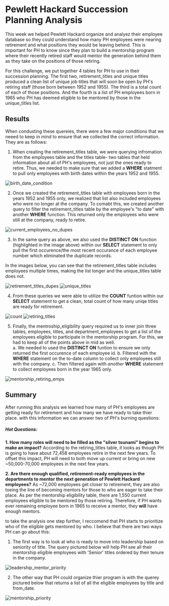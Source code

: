 # Pewlett Hackard Succession Planning Analysis

This week we helped Pewlett Hackard organize and analyez their employee database so they could understand how many PH employees were nearing retirement and what positions they would be leaving behind.  This is important for PH to know since they plan to build a mentorship program where their recently retired staff would mentor the generation behind them as they take on the positions of those retiring.  

For this challenge, we put together 4 tables for PH to use in their succession planning.  The first two, retirement_titles and unique titles produced a clean list of unique job titles that will soon be open by PH's retiring staff (those born between 1952 and 1955).  The third is a total count of each of those positions.  And the fourth is a list of PH employees born in 1965 who PH has deemed eligible to be mentored by those in the unique_titles list.  


## Results 
When condusting these quereies, there were a few major conditions that we neeed to keep in mind to ensure that we collected the correct information.  They are as follows:  

1. When creating the retirement_titles table, we were querying infromation from the employees table and the titles table- two tables that held information about all of PH's employees, not just the ones ready to retire.  Thus, we needed to make sure that we added a **WHERE** statment to pull only employees with birth dates within the years 1952 and 1955.  

![birth_date_condition](https://user-images.githubusercontent.com/94569240/152410565-82b839a8-d632-4ca0-a7e9-42c2e211d221.PNG)


2. Once we created the retirement_titles table with employees born in the years 1952 and 1955 only, we realized that list also included employees who were no longer at the company.  To comabt this, we created another query to filter the retirement_titles table by the employee's "to date" with another **WHERE** function.  This returned only the employees who were still at the company, ready to retire.  

![current_employees_no_dupes](https://user-images.githubusercontent.com/94569240/152410625-e39a13f0-dde8-4846-ab17-f5e2344966a1.PNG)

3. In the same query as above, we also used the **DISTINCT ON** function (highlighted in the image above) within our **SELECT** statement to only pull the first occurence/the most recent occurance of each employee number which eliminated the duplicate records.  

In the images below, you can see that the retirement_titles table includes employees multiple times, making the list longer and the unique_titles table does not.  

![retirement_titles_dupes](https://user-images.githubusercontent.com/94569240/152410743-90987b4d-03e9-4a89-bd86-29d6b8a8ec05.PNG)
![unique_titles](https://user-images.githubusercontent.com/94569240/152410753-9e73df91-afa4-46cd-9c6f-fbea156ed7cc.PNG)

4. From these queries we were able to utilize the **COUNT** funtion within our **SELECT** statement to get a clean, total count of how many uniqe titles are ready for retirement. 

![count](https://user-images.githubusercontent.com/94569240/152410800-5d4371e5-ba64-4e91-9b15-50f44e0bdd12.PNG)
![retiring_titles](https://user-images.githubusercontent.com/94569240/152410819-051d48eb-f9c1-40ba-9f8d-227124de5386.PNG)

5. Finally, the mentroship_eligibility query required us to inner join three tables, employees, titles, and department_employees to get a list of the employees eligible to participate in the mentorship program.  For this, we had to keep all of the points above in mid as well.  
   a. We needed to used the **DISTINCT ON** funtion to ensure we only returned the first occurence of each employee id.
   b. Filtered with the **WHERE** statement on the to-date column to collect only employees still with the company.
   c. Then filtered again with *another* **WHERE** statement to collect employees born in the year 1965 only.  

![mentorship_retiring_emps](https://user-images.githubusercontent.com/94569240/152410840-547b1e11-8441-42d1-9e9c-9dd8e0c03532.PNG)

## Summary 

After running this analysis we learned how many of PH's employees are getting ready for retirement and how many we have ready to take thier place.  with this information we can answer two of PH's burning questions: 

##### Hot Questions:
**1. How many roles will need to be filled as the "silver tsunami" begins to make an impact?**
According to the retiring_titles table, it looks as though PH is going to have about 72,458 employees retire in the next few years.  To offset this impact, PH will need to both move up current or bring on new ~50,000-70,000 employees in the next few years.    

**2. Are there enough qualified, retirement-ready employees in the departments to mentor the next generation of Pewlett Hackard employees?**
As ~72,000 employees get closer to retirement, they are also toeing the line of becoming mentors for those to who are eager to take their place.  As per the mentorship eligibility table, there are 1,550 current employees eligible to be mentored by those retiring.  Therefore, if PH wants ever remaining employee born in 1965 to receive a mentor, they **will** have enough mentors.  

to take the analysis one step further, I reccomend that PH starts to prioritize who of the eligible gets mentored by who.  I believe that there are two ways PH can go about this:

1. The first way is to look at who is ready to move into leadership based on seniority of title.  The query pictured below will help PH see all their mentorship eligible employees with 'Senior' titles ordered by their tenure in the company.  

 ![leadership_mentor_priority](https://user-images.githubusercontent.com/94569240/152410876-1c377f67-d675-4635-a3d1-906ee4551f3d.PNG)

2.  The other way that PH could organize thier program is with the querey pictured below that returns a list of all the eligible employees by title and from_date.  

![mentorship_priority](https://user-images.githubusercontent.com/94569240/152410907-dc502085-0844-4987-8664-5b134ece73ce.PNG)


